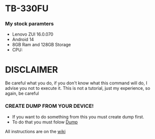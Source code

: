# TB-330FU
### My stock paramters
- Lenovo ZUI 16.0.070
- Android 14
- 8GB Ram and 128GB Storage
- CPU:
# DISCLAIMER
Be careful what you do, if you don't know what this command will do, I advise you not to execute it. This is not a tutorial, just my experience, so again, be careful
### CREATE DUMP FROM YOUR DEVICE!
 - If you want to do something from this you must create dump first.
 - To do that you must folow [Dump](#dump-all)

All instructions are on the [wiki](https://github.com/salivo/TB-330FU/wiki)


